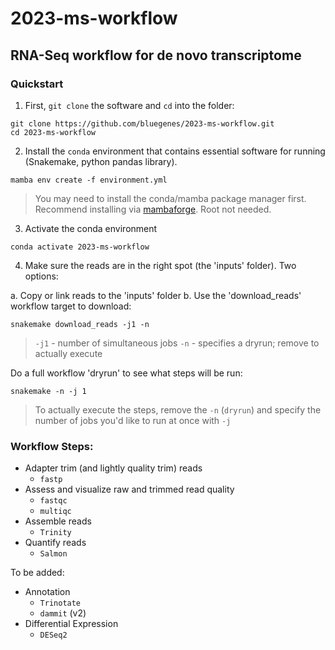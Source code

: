 # 2023-ms-workflow

## RNA-Seq workflow for de novo transcriptome

### Quickstart

1. First, `git clone` the software and `cd` into the folder:

```
git clone https://github.com/bluegenes/2023-ms-workflow.git
cd 2023-ms-workflow
```

2. Install the `conda` environment that contains essential software for running (Snakemake, python pandas library).

```
mamba env create -f environment.yml
```
> You may need to install the conda/mamba package manager first. Recommend installing via [mambaforge](https://github.com/conda-forge/miniforge#mambaforge). Root not needed.

3. Activate the conda environment 
```
conda activate 2023-ms-workflow
```

4. Make sure the reads are in the right spot (the 'inputs' folder). Two options:

a. Copy or link reads to the 'inputs' folder
b. Use the 'download_reads' workflow target to download:
```
snakemake download_reads -j1 -n
```
> `-j1` - number of simultaneous jobs
> `-n` - specifies a dryrun; remove to actually execute

Do a full workflow 'dryrun' to see what steps will be run:
```
snakemake -n -j 1
```
> To actually execute the steps, remove the `-n` (`dryrun`) and specify the number of jobs you'd like to run at once with `-j `


### Workflow Steps:
  - Adapter trim (and lightly quality trim) reads
    - `fastp`
  - Assess and visualize raw and trimmed read quality
    - `fastqc`
    - `multiqc`
  - Assemble reads
    - `Trinity`
  - Quantify reads
    - `Salmon`

To be added:
  - Annotation
    - `Trinotate`
    - `dammit` (v2)
  - Differential Expression
    - `DESeq2`


